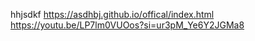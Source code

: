 hhjsdkf
https://asdhbj.github.io/offical/index.html
https://youtu.be/LP7lm0VUOos?si=ur3pM_Ye6Y2JGMa8
